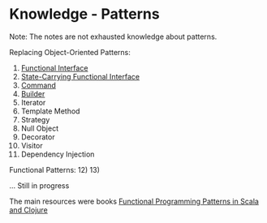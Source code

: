 Knowledge - Patterns
====================

Note: The notes are not exhausted knowledge about patterns.

Replacing Object-Oriented Patterns:
1) [Functional Interface](https://github.com/OndrejKucera/knowledge_patterns/blob/master/Functional_Interface.md)
2) [State-Carrying Functional Interface](https://github.com/OndrejKucera/knowledge_patterns/blob/master/State-Carrying_Functional_Interface.md)
3) [Command](https://github.com/OndrejKucera/knowledge_patterns/blob/master/Command.md)
4) [Builder](https://github.com/OndrejKucera/knowledge_patterns/blob/master/Builder.md)
5) Iterator
6) Template Method
7) Strategy
8) Null Object
9) Decorator
10) Visitor
11) Dependency Injection

Functional Patterns:
12)
13)

... Still in progress

The main resources were books [Functional Programming Patterns in Scala and Clojure](https://www.goodreads.com/book/show/17610214-functional-programming-patterns-in-scala-and-clojure)
